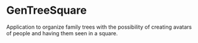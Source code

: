# GenTreeSquare
Application to organize family trees with the possibility of creating avatars of people and having them seen in a square.
